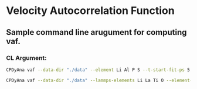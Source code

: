 # Velocity Autocorrelation Function
## Sample command line arugument for computing vaf.

### CL Argument: 
```sh
CPDyAna vaf --data-dir "./data" --element Li Al P S --t-start-fit-ps 5 --stepsize-t 1 --stepsize-tau 10 --t-end-fit-ps 100
```
```sh
CPDyAna vaf --data-dir "./data" --lammps-elements Li La Ti O --element-mapping 1:Li 2:La 3:Ti 4:O --lammps-timestep 1 --element Li --t-end-fit-ps 1000
```